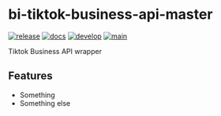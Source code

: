 # bi-tiktok-business-api-master

[![release](https://img.shields.io/pypi/v/bi-tiktok-business-api-master.svg)](https://pypi.org/project/bi-tiktok-business-api-master/)
[![docs](https://img.shields.io/website/https/bidev01.github.io/bi-tiktok-business-api-master/index.html.svg?label=docs&down_message=unavailable&up_message=available)](https://bidev01.github.io/bi-tiktok-business-api-master)
[![develop](https://github.com/ikameglobal/bi-tiktok-business-api-master/actions/workflows/dev.yml/badge.svg)](https://github.com/bidev01/bi-tiktok-business-api-master/actions/workflows/dev.yml)
[![main](https://github.com/ikameglobal/bi-tiktok-business-api-master/actions/workflows/release.yml/badge.svg)](https://github.com/bidev01/bi-tiktok-business-api-master/actions/workflows/release.yml)

Tiktok Business API wrapper

## Features

* Something
* Something else
